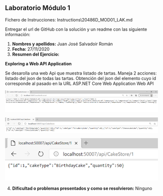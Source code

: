 ## Laboratorio Módulo 1

Fichero de Instrucciones: Instructions\20486D_MOD01_LAK.md

Entregar el url de GitHub con la solución y un readme con las siguiente información:

1. **Nombres y apellidos:** Juan José Salvadoir Román
2. **Fecha:** 27/11/2020
3. **Resumen del Ejercicio:** 

**Exploring a Web API Application**

Se desarolla una web Api que muestra listado de tartas. Maneja 2 acciones: listado del json de todas las tartas. Obtención del json del elemento cuyo id corresponde al pasado en la URL
ASP.NET Core Web Application
  Web API

![image-20201118234900573](image-20201118234900573.png)

![image-20201118234949234](image-20201118234949234.png)



![image-20201118235005405](image-20201118235005405.png)

4. **Dificultad o problemas presentados y como se resolvieron:**  Ninguno
